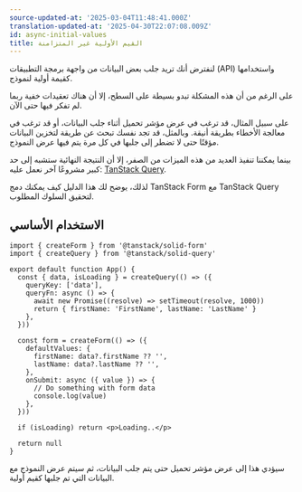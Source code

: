 ```yaml
---
source-updated-at: '2025-03-04T11:48:41.000Z'
translation-updated-at: '2025-04-30T22:07:08.009Z'
id: async-initial-values
title: القيم الأولية غير المتزامنة
---
```


لنفترض أنك تريد جلب بعض البيانات من واجهة برمجة التطبيقات (API) واستخدامها كقيمة أولية لنموذج.

على الرغم من أن هذه المشكلة تبدو بسيطة على السطح، إلا أن هناك تعقيدات خفية ربما لم تفكر فيها حتى الآن.

على سبيل المثال، قد ترغب في عرض مؤشر تحميل أثناء جلب البيانات، أو قد ترغب في معالجة الأخطاء بطريقة أنيقة. وبالمثل، قد تجد نفسك تبحث عن طريقة لتخزين البيانات مؤقتًا حتى لا تضطر إلى جلبها في كل مرة يتم فيها عرض النموذج.

بينما يمكننا تنفيذ العديد من هذه الميزات من الصفر، إلا أن النتيجة النهائية ستشبه إلى حد كبير مشروعًا آخر نعمل عليه: [TanStack Query](https://tanstack.com/query).

لذلك، يوضح لك هذا الدليل كيف يمكنك دمج TanStack Form مع TanStack Query لتحقيق السلوك المطلوب.

## الاستخدام الأساسي

```tsx
import { createForm } from '@tanstack/solid-form'
import { createQuery } from '@tanstack/solid-query'

export default function App() {
  const { data, isLoading } = createQuery(() => ({
    queryKey: ['data'],
    queryFn: async () => {
      await new Promise((resolve) => setTimeout(resolve, 1000))
      return { firstName: 'FirstName', lastName: 'LastName' }
    },
  }))

  const form = createForm(() => ({
    defaultValues: {
      firstName: data?.firstName ?? '',
      lastName: data?.lastName ?? '',
    },
    onSubmit: async ({ value }) => {
      // Do something with form data
      console.log(value)
    },
  }))

  if (isLoading) return <p>Loading..</p>

  return null
}
```

سيؤدي هذا إلى عرض مؤشر تحميل حتى يتم جلب البيانات، ثم سيتم عرض النموذج مع البيانات التي تم جلبها كقيم أولية.
